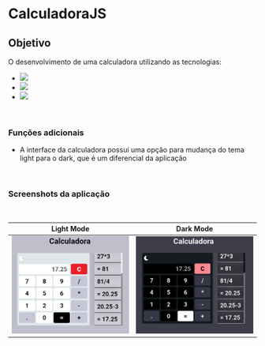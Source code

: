 # CalculadoraJS

## Objetivo

O desenvolvimento de uma calculadora utilizando as tecnologias:

- <img src="https://img.shields.io/badge/html5%20-%23E34F26.svg?&style=for-the-badge&logo=html5&logoColor=white"/> 
- <img src="https://img.shields.io/badge/css3%20-%231572B6.svg?&style=for-the-badge&logo=css3&logoColor=white"/>  
- <img src="https://img.shields.io/badge/javascript%20-%23323330.svg?&style=for-the-badge&logo=javascript&logoColor=%23F7DF1E"/>
<br>

### Funções adicionais

- A interface da calculadora possui uma opção para mudança do tema light para o dark, que é um diferencial da aplicação


<br>

### Screenshots da aplicação
<br>

Light Mode | Dark Mode 
---|---
| <img src="https://github.com/MatheusAlves00/calculadoraJS/blob/master/assets/images/screenshots/lightmode.png?raw=true" resize="contain" width="800" />  | <img src="https://github.com/MatheusAlves00/calculadoraJS/blob/master/assets/images/screenshots/darkmode.png?raw=true" width="800" > |
